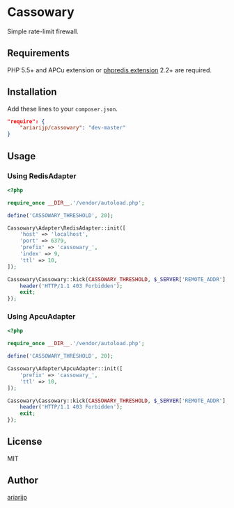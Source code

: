 # Cassowary
Simple rate-limit firewall.

## Requirements
PHP 5.5+ and APCu extension or [phpredis extension](https://github.com/phpredis/phpredis) 2.2+ are required.

## Installation
Add these lines to your `composer.json`.

```json
"require": {
    "ariarijp/cassowary": "dev-master"
}
```

## Usage

### Using RedisAdapter

```php
<?php

require_once __DIR__.'/vendor/autoload.php';

define('CASSOWARY_THRESHOLD', 20);

Cassowary\Adapter\RedisAdapter::init([
    'host' => 'localhost',
    'port' => 6379,
    'prefix' => 'cassowary_',
    'index' => 9,
    'ttl' => 10,
]);

Cassowary\Cassowary::kick(CASSOWARY_THRESHOLD, $_SERVER['REMOTE_ADDR'], Cassowary\Adapter\RedisAdapter::class, function($host, $count) {
    header('HTTP/1.1 403 Forbidden');
    exit;
});
```

### Using ApcuAdapter

```php
<?php

require_once __DIR__.'/vendor/autoload.php';

define('CASSOWARY_THRESHOLD', 20);

Cassowary\Adapter\ApcuAdapter::init([
    'prefix' => 'cassowary_',
    'ttl' => 10,
]);

Cassowary\Cassowary::kick(CASSOWARY_THRESHOLD, $_SERVER['REMOTE_ADDR'], Cassowary\Adapter\ApcuAdapter::class, function($host, $count) {
    header('HTTP/1.1 403 Forbidden');
    exit;
});
```

## License
MIT

## Author
[ariarijp](https://github.com/ariarijp)
